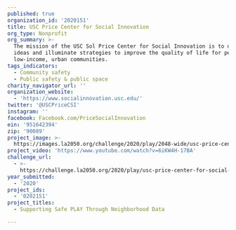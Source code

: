 ```yaml
---
published: true
organization_id: '2020151'
title: USC Price Center for Social Innovation
org_type: Nonprofit
org_summary: >-
  The mission of the USC Sol Price Center for Social Innovation is to develop
  ideas and illuminate strategies to improve the quality of life for people in
  low-income, urban communities.
tags_indicators:
  - Community safety
  - Public safety & public space
charity_navigator_url: ''
organization_website:
  - 'https://www.socialinnovation.usc.edu/'
twitter: '@USCPriceCSI'
instagram: ''
facebook: Facebook.com/PriceSocialInnovation
ein: '951642394'
zip: '90089'
project_image: >-
  https://images.la2050.org/challenge/2020/play/2048-wide/usc-price-center-for-social-innovation.jpg
project_video: 'https://www.youtube.com/watch?v=6iKW4H-17BA'
challenge_url:
  - >-
    https://challenge.la2050.org/2020/play/usc-price-center-for-social-innovation/
year_submitted:
  - '2020'
project_ids:
  - '0202151'
project_titles:
  - Supporting Safe PLAY Through Neighborhood Data

---
```

